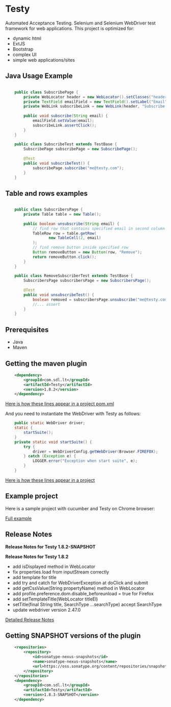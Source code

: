 Testy
=====

Automated Acceptance Testing.
Selenium and Selenium WebDriver test framework for web applications.
This project is optimized for:
- dynamic html
- ExtJS
- Bootstrap
- complex UI
- simple web applications/sites

Java Usage Example
------------------

```java

    public class SubscribePage {
        private WebLocator header = new WebLocator().setClasses("header");
        private TextField emailField = new TextField().setLabel("Email");
        private WebLink subscribeLink = new WebLink(header, "Subscribe now");
     
        public void subscribe(String email) {
            emailField.setValue(email);
            subscribeLink.assertClick();
        }
    }
    
    public class SubscribeTest extends TestBase {
        SubscribePage subscribePage = new SubscribePage();
     
        @Test
        public void subscribeTest() {
            subscribePage.subscribe("me@testy.com");
        }
    }
```

Table and rows examples
-----------------------

```java

    public class SubscribersPage {
        private Table table = new Table();
        
        public boolean unsubscribe(String email) {
            // find row that contains specified email in second column
            TableRow row = table.getRow(
                   new TableCell(2, email)
            );
            // find remove button inside specified row
            Button removeButton = new Button(row, "Remove");
            return removeButton.click();
        }
    }
    
    public class RemoveSubscriberTest extends TestBase {
        SubscribersPage subscribersPage = new SubscribersPage();
     
        @Test
        public void unsubscribeTest() {
            boolean removed = subscribersPage.unsubscribe("me@testy.com");
            //... assert
        }
    }
```

Prerequisites
-------------
- Java
- Maven

Getting the maven plugin
------------------------

```xml
    <dependency>
        <groupId>com.sdl.lt</groupId>
        <artifactId>Testy</artifactId>
        <version>1.8.2</version>
    </dependency>
```

[Here is how these lines appear in a project pom.xml](https://github.com/nmatei/cucumber-testy-tutorial/blob/master/pom.xml)

And you need to instantiate the WebDriver with Testy as follows:

```java
    public static WebDriver driver;
    static {
        startSuite();
    }
    private static void startSuite() {
        try {
            driver = WebDriverConfig.getWebDriver(Browser.FIREFOX);
        } catch (Exception e) {
            LOGGER.error("Exception when start suite", e);
        }
    }
```

[Here is how these lines appear in a project](https://github.com/nmatei/cucumber-testy-tutorial/blob/master/src/test/java/org/fasttrackit/util/TestBase.java)

Example project
---------------

Here is a sample project with cucumber and Testy on Chrome browser:

[Full example](https://github.com/nmatei/cucumber-testy-tutorial)


Release Notes
-------------

**Release Notes for Testy 1.8.2-SNAPSHOT**


**Release Notes for Testy 1.8.2**
- add isDisplayed method in WebLocator
- fix properties.load from inputStream correctly
- add template for title
- add try and catch for WebDriverException at doClick and submit
- add getCssValue(String propertyName) method in WebLocator
- add profile.preference.dom.disable_beforeunload = true for Firefox
- add setTemplateTitle(WebLocator titleEl)
- setTitle(final String title, SearchType ...searchType) accept SearchType
- update webdriver version 2.47.0

[Detailed Release Notes](./release-notes.md) 

Getting SNAPSHOT versions of the plugin
---------------------------------------

```xml
    <repositories>
        <repository>
            <id>sonatype-nexus-snapshots</id>
            <name>sonatype-nexus-snapshots</name>
            <url>https://oss.sonatype.org/content/repositories/snapshots/</url>
        </repository>
    </repositories>
    <dependency>
        <groupId>com.sdl.lt</groupId>
        <artifactId>Testy</artifactId>
        <version>1.8.3-SNAPSHOT</version>
    </dependency>
```

